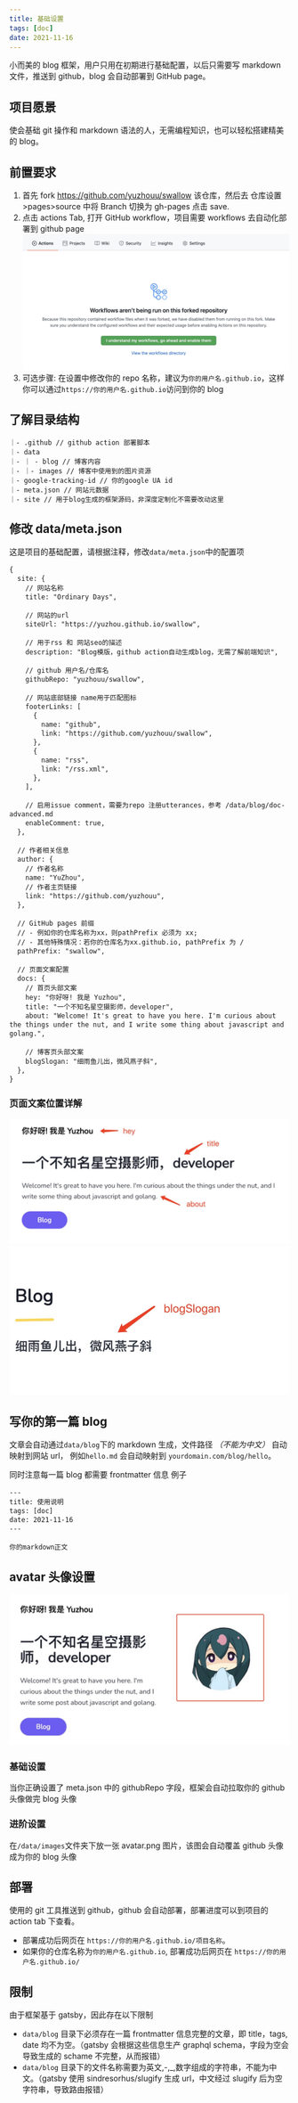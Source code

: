 ```yaml
---
title: 基础设置
tags: [doc]
date: 2021-11-16
---
```


小而美的 blog 框架，用户只用在初期进行基础配置，以后只需要写 markdown 文件，推送到 github，blog 会自动部署到 GitHub page。

## 项目愿景

使会基础 git 操作和 markdown 语法的人，无需编程知识，也可以轻松搭建精美的 blog。

## 前置要求

1. 首先 fork https://github.com/yuzhouu/swallow 该仓库，然后去 仓库设置>pages>source 中将 Branch 切换为 gh-pages 点击 save.
2. 点击 actions Tab, 打开 GitHub workflow，项目需要 workflows 去自动化部署到 github page ![](../images/github-action.jpg)
3. 可选步骤: 在设置中修改你的 repo 名称，建议为`你的用户名.github.io`，这样你可以通过`https://你的用户名.github.io`访问到你的 blog

## 了解目录结构

```
｜- .github // github action 部署脚本
｜- data
｜- ｜ - blog // 博客内容
｜- ｜- images // 博客中使用到的图片资源
｜- google-tracking-id // 你的google UA id
｜- meta.json // 网站元数据
｜- site // 用于blog生成的框架源码，非深度定制化不需要改动这里
```

## 修改 data/meta.json

这是项目的基础配置，请根据注释，修改`data/meta.json`中的配置项

```json5
{
  site: {
    // 网站名称
    title: "Ordinary Days",

    // 网站的url
    siteUrl: "https://yuzhou.github.io/swallow",

    // 用于rss 和 网站seo的描述
    description: "Blog模版，github action自动生成blog，无需了解前端知识",

    // github 用户名/仓库名
    githubRepo: "yuzhouu/swallow",

    // 网站底部链接 name用于匹配图标
    footerLinks: [
      {
        name: "github",
        link: "https://github.com/yuzhouu/swallow",
      },
      {
        name: "rss",
        link: "/rss.xml",
      },
    ],

    // 启用issue comment，需要为repo 注册utterances，参考 /data/blog/doc-advanced.md
    enableComment: true,
  },

  // 作者相关信息
  author: {
    // 作者名称
    name: "YuZhou",
    // 作者主页链接
    link: "https://github.com/yuzhouu",
  },

  // GitHub pages 前缀
  // - 例如你的仓库名称为xx，则pathPrefix 必须为 xx;
  // - 其他特殊情况：若你的仓库名为xx.github.io, pathPrefix 为 /
  pathPrefix: "swallow",

  // 页面文案配置
  docs: {
    // 首页头部文案
    hey: "你好呀! 我是 Yuzhou",
    title: "一个不知名星空摄影师，developer",
    about: "Welcome! It's great to have you here. I'm curious about the things under the nut, and I write some thing about javascript and golang.",

    // 博客页头部文案
    blogSlogan: "细雨鱼儿出，微风燕子斜",
  },
}
```

### 页面文案位置详解

![](../images/doc-index.jpg)
![](../images/doc-blog.jpg)

## 写你的第一篇 blog

文章会自动通过`data/blog`下的 markdown 生成，文件路径 _（不能为中文）_ 自动映射到网站 url， 例如`hello.md` 会自动映射到 `yourdomain.com/blog/hello`。

同时注意每一篇 blog 都需要 frontmatter 信息
例子

```
---
title: 使用说明
tags: [doc]
date: 2021-11-16
---

你的markdown正文
```

## avatar 头像设置

![](../images/avatar-example.jpg)

### 基础设置

当你正确设置了 meta.json 中的 githubRepo 字段，框架会自动拉取你的 github 头像做完 blog 头像

### 进阶设置

在`/data/images`文件夹下放一张 avatar.png 图片，该图会自动覆盖 github 头像成为你的 blog 头像

## 部署

使用的 git 工具推送到 github，github 会自动部署，部署进度可以到项目的 action tab 下查看。

- 部署成功后网页在 `https://你的用户名.github.io/项目名称`。
- 如果你的仓库名称为`你的用户名.github.io`, 部署成功后网页在 `https://你的用户名.github.io/`

## 限制

由于框架基于 gatsby，因此存在以下限制

- `data/blog` 目录下必须存在一篇 frontmatter 信息完整的文章，即 title，tags, date 均不为空。（gatsby 会根据这些信息生产 graphql schema，字段为空会导致生成的 schame 不完整，从而报错）
- `data/blog` 目录下的文件名称需要为英文,-,\_,数字组成的字符串，不能为中文。（gatsby 使用 sindresorhus/slugify 生成 url，中文经过 slugify 后为空字符串，导致路由报错）
